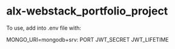 # alx-webstack_portfolio_project

To use, add into .env file with:

MONGO_URI=mongodb+srv:
PORT
JWT_SECRET
JWT_LIFETIME
